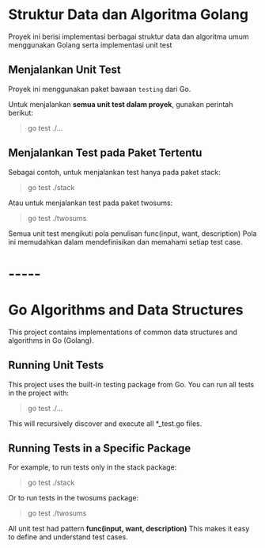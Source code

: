 # Struktur Data dan Algoritma Golang

Proyek ini berisi implementasi berbagai struktur data dan algoritma umum menggunakan Golang serta implementasi unit test

## Menjalankan Unit Test

Proyek ini menggunakan paket bawaan `testing` dari Go.

Untuk menjalankan **semua unit test dalam proyek**, gunakan perintah berikut:

> go test ./...

## Menjalankan Test pada Paket Tertentu

Sebagai contoh, untuk menjalankan test hanya pada paket stack:

> go test ./stack

Atau untuk menjalankan test pada paket twosums:

> go test ./twosums

Semua unit test mengikuti pola penulisan func(input, want, description) Pola ini memudahkan dalam mendefinisikan dan memahami setiap test case.

# -----

# Go Algorithms and Data Structures

This project contains implementations of common data structures and algorithms in Go (Golang).

## Running Unit Tests

This project uses the built-in testing package from Go.
You can run all tests in the project with:

> go test ./...

This will recursively discover and execute all *_test.go files.

## Running Tests in a Specific Package

For example, to run tests only in the stack package:

> go test ./stack

Or to run tests in the twosums package:

> go test ./twosums

All unit test had pattern **func(input, want, description)** This makes it easy to define and understand test cases.
